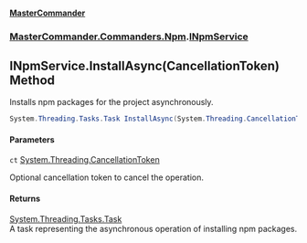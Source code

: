 #### [MasterCommander](MasterCommander.md 'MasterCommander')
### [MasterCommander.Commanders.Npm](MasterCommander.Commanders.Npm.md 'MasterCommander.Commanders.Npm').[INpmService](INpmService.md 'MasterCommander.Commanders.Npm.INpmService')

## INpmService.InstallAsync(CancellationToken) Method

Installs npm packages for the project asynchronously.

```csharp
System.Threading.Tasks.Task InstallAsync(System.Threading.CancellationToken ct=default(System.Threading.CancellationToken));
```
#### Parameters

<a name='MasterCommander.Commanders.Npm.INpmService.InstallAsync(System.Threading.CancellationToken).ct'></a>

`ct` [System.Threading.CancellationToken](https://docs.microsoft.com/en-us/dotnet/api/System.Threading.CancellationToken 'System.Threading.CancellationToken')

Optional cancellation token to cancel the operation.

#### Returns
[System.Threading.Tasks.Task](https://docs.microsoft.com/en-us/dotnet/api/System.Threading.Tasks.Task 'System.Threading.Tasks.Task')  
A task representing the asynchronous operation of installing npm packages.